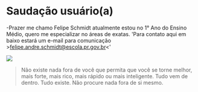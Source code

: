 # Saudação **usuário(a)** 
 -Prazer me chamo Felipe Schmidt atualmente estou no 1° Ano do Ensino Médio, quero me especializar no áreas de exatas.
   'Para contato aqui em baixo estará um e-mail para comunicação >felipe.andre.schmidt@escola.pr.gov.br<'




![](https://media1.tenor.com/m/F34qw5kiPI0AAAAd/musashi.gif)

>Não existe nada fora de você que permita que você se torne melhor, mais forte, mais rico, mais rápido ou mais inteligente. Tudo vem de dentro. Tudo existe. Não procure nada fora de si mesmo.
